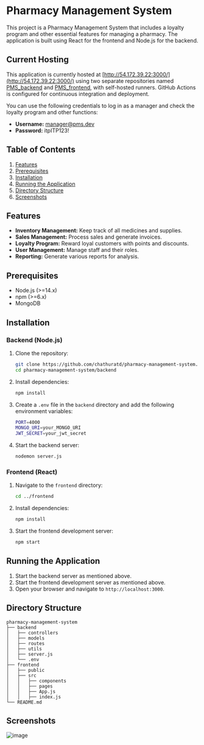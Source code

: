 # Pharmacy Management System

This project is a Pharmacy Management System that includes a loyalty program and other essential features for managing a pharmacy. The application is built using React for the frontend and Node.js for the backend.

## Current Hosting

This application is currently hosted at [http://54.172.39.22:3000/](http://54.172.39.22:3000/) using two separate repositories named [PMS_backend](https://github.com/chathuratd/PMS_backend) and [PMS_frontend](https://github.com/chathuratd/PMS_frontend), with self-hosted runners. GitHub Actions is configured for continuous integration and deployment.

You can use the following credentials to log in as a manager and check the loyalty program and other functions:

- **Username:** manager@pms.dev
- **Password:** itpITP123!

## Table of Contents

1. [Features](#features)
2. [Prerequisites](#prerequisites)
3. [Installation](#installation)
4. [Running the Application](#running-the-application)
5. [Directory Structure](#directory-structure)
6. [Screenshots](#screenshots)

## Features

- **Inventory Management:** Keep track of all medicines and supplies.
- **Sales Management:** Process sales and generate invoices.
- **Loyalty Program:** Reward loyal customers with points and discounts.
- **User Management:** Manage staff and their roles.
- **Reporting:** Generate various reports for analysis.

## Prerequisites

- Node.js (>=14.x)
- npm (>=6.x)
- MongoDB

## Installation

### Backend (Node.js)

1. Clone the repository:
    ```sh
    git clone https://github.com/chathuratd/pharmacy-management-system.git
    cd pharmacy-management-system/backend
    ```

2. Install dependencies:
    ```sh
    npm install
    ```

3. Create a `.env` file in the `backend` directory and add the following environment variables:
    ```sh
    PORT=4000
    MONGO_URI=your_MONGO_URI
    JWT_SECRET=your_jwt_secret
    ```

4. Start the backend server:
    ```sh
    nodemon server.js
    ```

### Frontend (React)

1. Navigate to the `frontend` directory:
    ```sh
    cd ../frontend
    ```

2. Install dependencies:
    ```sh
    npm install
    ```

3. Start the frontend development server:
    ```sh
    npm start
    ```

## Running the Application

1. Start the backend server as mentioned above.
2. Start the frontend development server as mentioned above.
3. Open your browser and navigate to `http://localhost:3000`.

## Directory Structure

```
pharmacy-management-system
├── backend
│   ├── controllers
│   ├── models
│   ├── routes
│   ├── utils
│   ├── server.js
│   └── .env
├── frontend
│   ├── public
│   ├── src
│   │   ├── components
│   │   ├── pages
│   │   ├── App.js
│   │   ├── index.js
└── README.md
```

## Screenshots

![image](https://github.com/user-attachments/assets/0955f350-8206-45f4-8bb4-31895506407a)


